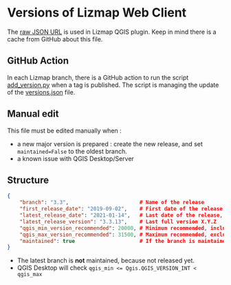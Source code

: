 # Versions of Lizmap Web Client

The [raw JSON URL](https://raw.githubusercontent.com/3liz/lizmap-web-client/versions/versions.json) is used in 
Lizmap QGIS plugin. Keep in mind there is a cache from GitHub about this file.

## GitHub Action

In each Lizmap branch, there is a GitHub action to run the script [add_version.py](./add_version.py) when a
tag is published. The script is managing the update of the [versions.json](./versions.json) file.

## Manual edit

This file must be edited manually when :
* a new major version is prepared : create the new release, and set `maintained=False` to the oldest branch.
* a known issue with QGIS Desktop/Server

## Structure

```json
{
    "branch": "3.3",                       # Name of the release
    "first_release_date": "2019-09-02",    # First date of the release, YYYY-MM-DD
    "latest_release_date": "2021-01-14",   # Last date of the release, YYYY-MM-DD
    "latest_release_version": "3.3.13",    # Last full version X.Y.Z
    "qgis_min_version_recommended": 20000, # Minimum recommended, inclusive, usually even major version
    "qgis_max_version_recommended": 31500, # Maximum recommended, exclusive, usually odd major version
    "maintained": true                     # If the branch is maintained for production. The dev version is not maintained yet
}
```

* The latest branch is **not** maintained, because not released yet.
* QGIS Desktop will check `qgis_min <= Qgis.QGIS_VERSION_INT < qgis_max`
